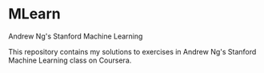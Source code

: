 # MLearn
Andrew Ng's Stanford Machine Learning

This repository contains my solutions to exercises in Andrew Ng's Stanford Machine Learning class on Coursera.
